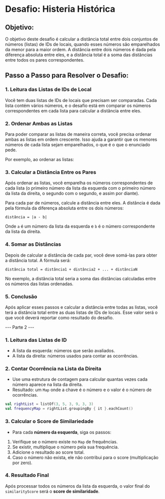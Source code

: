 # Desafio: Histeria Histórica

## Objetivo:
O objetivo deste desafio é calcular a distância total entre dois conjuntos de números (listas) de IDs de locais, quando esses números são emparelhados da menor para a maior ordem. A distância entre dois números é dada pela diferença absoluta entre eles, e a distância total é a soma das distâncias entre todos os pares correspondentes.

## Passo a Passo para Resolver o Desafio:

### 1. **Leitura das Listas de IDs de Local**
Você tem duas listas de IDs de locais que precisam ser comparadas. Cada lista contém vários números, e o desafio está em comparar os números correspondentes em cada lista para calcular a distância entre eles.

### 2. **Ordenar Ambas as Listas**
Para poder comparar as listas de maneira correta, você precisa ordenar ambas as listas em ordem crescente. Isso ajuda a garantir que os menores números de cada lista sejam emparelhados, o que é o que o enunciado pede.

Por exemplo, ao ordenar as listas:

### 3. **Calcular a Distância Entre os Pares**
Após ordenar as listas, você emparelha os números correspondentes de cada lista (o primeiro número da lista da esquerda com o primeiro número da lista da direita, o segundo com o segundo, e assim por diante).

Para cada par de números, calcule a distância entre eles. A distância é dada pela fórmula da diferença absoluta entre os dois números:
```
distância = |a - b|
```
Onde `a` é um número da lista da esquerda e `b` é o número correspondente da lista da direita.

### 4. **Somar as Distâncias**
Depois de calcular a distância de cada par, você deve somá-las para obter a distância total. A fórmula será:

```
distância total = distância1 + distância2 + ... + distânciaN
```
No exemplo, a distância total seria a soma das distâncias calculadas entre os números das listas ordenadas.

### 5. **Conclusão**
Após aplicar esses passos e calcular a distância entre todas as listas, você terá a distância total entre as duas listas de IDs de locais. Esse valor será o que você deverá reportar como resultado do desafio.

--- Parte 2 ---

### 1. **Leitura das Listas de ID**
* A lista da esquerda: números que serão avaliados.
* A lista da direita: números usados para contar as ocorrências.

### 2. **Contar Ocorrência na Lista da Direita**
* Use uma estrutura de contagem para calcular quantas vezes cada número aparece na lista da direita.
* Resultado: um ```Map``` onde a chave é o número e o valor é o número de ocorrências.

```kotlin
val rightList = listOf(3, 5, 3, 9, 3, 3)
val frequencyMap = rightList.groupingBy { it }.eachCount()
```

### 3. **Calcular o Score de Similariedade**
* Para cada **número da esquerda**, siga os passos:
1. Verifique se o número existe no ```Map``` de frequências. 
2. Se existir, multiplique o número pela sua frequência. 
3. Adicione o resultado ao score total. 
4. Caso o número não exista, ele não contribui para o score (multiplicação por zero).

### 4. **Resultado Final**
Após processar todos os números da lista da esquerda, o valor final do ```similarityScore``` será o **score de similaridade**.



